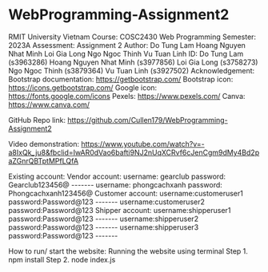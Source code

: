 # WebProgramming-Assignment2

RMIT University Vietnam
Course: COSC2430 Web Programming
Semester: 2023A
Assessment: Assignment 2
Author: Do Tung Lam 
        Hoang Nguyen Nhat Minh
        Loi Gia Long 
        Ngo Ngoc Thinh
        Vu Tuan Linh
ID:     Do Tung Lam (s3963286)
        Hoang Nguyen Nhat Minh (s3977856)
        Loi Gia Long (s3758273)
        Ngo Ngoc Thinh (s3879364)
        Vu Tuan Linh (s3927502)
Acknowledgement: 
Bootstrap documentation: https://getbootstrap.com/ 
Bootstrap icon: https://icons.getbootstrap.com/
Google icon: https://fonts.google.com/icons
Pexels: https://www.pexels.com/
Canva: https://www.canva.com/

GitHub Repo link: https://github.com/Cullen179/WebProgramming-Assignment2

Video demonstration: https://www.youtube.com/watch?v=-a8IxQk_ju8&fbclid=IwAR0dVao6bafti9NJ2nUqXCRvf6cJenCgm9dMy4Bd2paZGnrQBTptMPfLQfA

Existing account:
    Vendor account:
        username: gearclub
        password: Gearclub123456@
        -------
        username: phongcachxanh
        password: Phongcachxanh123456@
    Customer account:
        username:customeruser1  
        password:Password@123
        -------
        username:customeruser2
        password:Password@123
    Shipper account:
        username:shipperuser1
        password:Password@123
        -------
        username:shipperuser2
        password:Password@123
        -------
        username:shipperuser3
        password:Password@123
        -------

How to run/ start the website:
    Running the website using terminal
    Step 1. npm install
    Step 2. node index.js
    